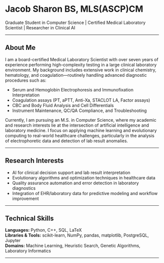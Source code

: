 # Jacob Sharon BS, MLS(ASCP)CM

Graduate Student in Computer Science | Certified Medical Laboratory Scientist | Researcher in Clinical AI

---

## About Me

I am a board-certified Medical Laboratory Scientist with over seven years of experience performing high-complexity testing in a large clinical laboratory environment. My background includes extensive work in clinical chemistry, hematology, and coagulation—routinely handling advanced diagnostic procedures such as:

- Serum and Hemoglobin Electrophoresis and Immunofixation Interpretation  
- Coagulation assays (PT, aPTT, Anti-Xa, STACLOT LA, Factor assays)  
- CBC and Body Fluid Analysis and Cell Differentials  
- Instrument Maintenance, QC/QA Compliance, and Troubleshooting

Currently, I am pursuing an M.S. in Computer Science, where my academic and research interests lie at the intersection of artificial intelligence and laboratory medicine. I focus on applying machine learning and evolutionary computing to real-world healthcare challenges, particularly in the analysis of electrophoretic data and detection of lab result anomalies.

---

## Research Interests

- AI for clinical decision support and lab result interpretation  
- Evolutionary algorithms and optimization techniques in healthcare data  
- Quality assurance automation and error detection in laboratory diagnostics  
- Integration of EHR/laboratory data for predictive modeling and workflow improvement  

---

## Technical Skills

**Languages:** Python, C++, SQL, LaTeX  
**Libraries & Tools:** scikit-learn, NumPy, pandas, matplotlib, PostgreSQL, Jupyter  
**Domains:** Machine Learning, Heuristic Search, Genetic Algorithms, Laboratory Informatics  

---
